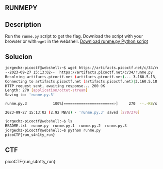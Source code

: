 ## RUNMEPY

## Description

Run the `runme.py` script to get the flag. Download the script with your
browser or with `wget` in the webshell.
[Download runme.py Python script](https://artifacts.picoctf.net/c/34/runme.py)

## Solucion

```bash
jorgechz-picoctf@webshell:~$ wget https://artifacts.picoctf.net/c/34/runme.py
--2023-09-27 15:13:02--  https://artifacts.picoctf.net/c/34/runme.py
Resolving artifacts.picoctf.net (artifacts.picoctf.net)... 3.160.5.18, 3.160.5.71, 3.160.5.42, ...
Connecting to artifacts.picoctf.net (artifacts.picoctf.net)|3.160.5.18|:443... connected.
HTTP request sent, awaiting response... 200 OK
Length: 270 [application/octet-stream]
Saving to: 'runme.py.3'

runme.py.3            100%[=======================>]     270  --.-KB/s    in 0s      

2023-09-27 15:13:02 (2.92 MB/s) - 'runme.py.3' saved [270/270]

jorgechz-picoctf@webshell:~$ ls
README.txt  runme.py  runme.py.1  runme.py.2  runme.py.3
jorgechz-picoctf@webshell:~$ python runme.py
picoCTF{run_s4n1ty_run}
```

## CTF

picoCTF{run_s4n1ty_run}